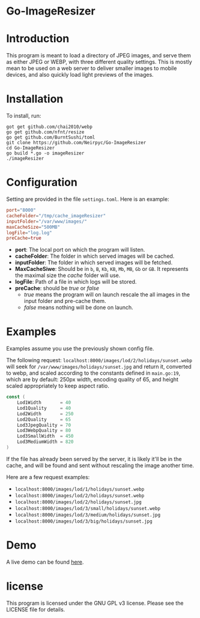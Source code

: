# Go-ImageResizer

# Introduction
This program is meant to load a directory of JPEG images, 
and serve them as either JPEG or WEBP, with three different quality settings.
This is mostly mean to be used on a web server to deliver smaller images to 
mobile devices, and also quickly load light previews of the images. 

# Installation
To install, run:
```
got get github.com/chai2010/webp
go get github.com/nfnt/resize
go get github.com/BurntSushi/toml
git clone https://github.com/Neirpyc/Go-ImageResizer
cd Go-ImageResizer
go build *.go -o imageResizer
./imageResizer
```

# Configuration
Setting are provided in the file `settings.toml`.
Here is an example:
```toml
port="8000"
cacheFolder="/tmp/cache_imageResizer"
inputFolder="/var/www/images/"
maxCacheSize="500MB"
logFile="log.log"
preCache=true
```

- **port**: The local port on which the program will listen.
- **cacheFolder**: The folder in which served images will be cached.
- **inputFolder**: The folder in which served images will be fetched.
- **MaxCacheSiwe**: Should be in `b`, `B`, `Kb`, `KB`, `Mb`, `MB`, `Gb` or `GB`. It represents the maximal size the *cache* folder will use.
- **logFile**: Path of a file in which logs will be stored.
- **preCache**: should be *true* or *false*
   - *true* means the program will on launch rescale the all images in the input folder and pre-cache them.
   - *false* means nothing will be done on launch.

# Examples
Examples assume you use the previously shown config file.

The following request: `localhost:8000/images/lod/2/holidays/sunset.webp` 
will seek for `/var/www/images/holidays/sunset.jpg` and return it, converted to webp, 
and scaled according to the constants defined in `main.go:19`, 
which are by default: 250px width, encoding quality of 65, and height 
scaled appropriately to keep aspect ratio.
```go
const (
	Lod1Width       = 40
	Lod1Quality     = 40
	Lod2Width       = 250
	Lod2Quality     = 65
	Lod3JpegQuality = 70
	Lod3WebpQuality = 80
	Lod3SmallWidth  = 450
	Lod3MediumWidth = 820
)
```

If the file has already been served by the server, it is likely it'll be in the cache,
 and will be found and sent without rescaling the image another time.

Here are a few request examples:
- `localhost:8000/images/lod/1/holidays/sunset.webp` 
- `localhost:8000/images/lod/2/holidays/sunset.webp` 
- `localhost:8000/images/lod/2/holidays/sunset.jpg` 
- `localhost:8000/images/lod/3/small/holidays/sunset.webp` 
- `localhost:8000/images/lod/3/medium/holidays/sunset.jpg` 
- `localhost:8000/images/lod/3/big/holidays/sunset.jpg` 

# Demo
A live demo can be found [here](https://beggiora.neirpyc.ovh/master/gallery).

# license
This program is licensed under the GNU GPL v3 license. Please see the LICENSE file for details.
